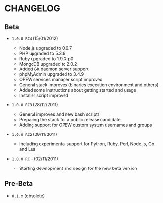 # CHANGELOG

## Beta

* `1.0.0 RC4` (15/01/2012)
  - Node.js upgraded to 0.6.7
  - PHP upgraded to 5.3.9
  - Ruby upgraded to 1.9.3-p0
  - MongoDB upgraded to 2.0.2
  - Added Git daemon server support
  - phpMyAdmin upgraded to 3.4.9
  - OPEW services manager script improved
  - General stack improves (binaries execution environment and others)
  - Added some instructions about getting started and usage
  - Installer script improved

* `1.0.0 RC3` (28/12/2011)
  - General improves and new bash scripts
  - Preparing the stack for a public release candidate
  - Adding support for OPEW custom system usernames and groups

* `1.0.0 RC2` (29/11/2011)
  - Including experimental support for Python, Ruby, Perl, Node.js, Go and Lua

* `1.0.0 RC` - (02/11/2011)
  - Starting development and design for the new beta version

## Pre-Beta 

* `0.1.x` (obsolete)




